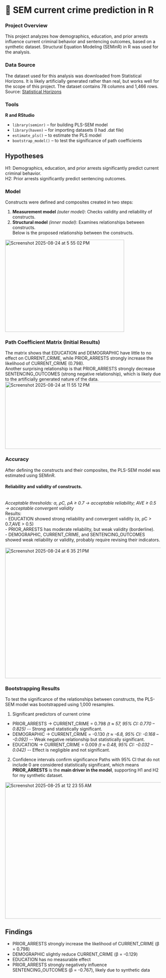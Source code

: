 # 📰 SEM current crime prediction in R
### Project Overview
This project analyzes how demographics, education, and prior arrests influence  current criminal behavior and sentencing outcomes, based on a synthetic dataset. Structural Equation Modeling (SEMinR) in R was used for the analysis. 

### Data Source
The dataset used for this analysis was downloaded from Statistical Horizons. It is likely artificially generated rather than real, but works well for the scope of this project. The dataset contains 78 columns and 1,466 rows.<br>
Source: <a href="https://statisticalhorizons.com/resources/data-sets/"> Statistical Horizons</a>

### Tools
**R and RStudio**
  - `library(seminr)` – for building PLS-SEM model
  - `library(haven)` – for importing datasets (I had .dat file)
  - `estimate_pls()` – to estimate the PLS model
  - `bootstrap_model()` – to test the significance of path coefficients

## Hypotheses
H1: Demographics, education, and prior arrests significantly predict current criminal behavior.<br>
H2: Prior arrests significantly predict sentencing outcomes.<br>

### Model
Constructs were defined and composites created in two steps:

1. **Measurement model** <i>(outer model)</i>: Checks validity and reliability of constructs.
2. **Structural model** <i>(inner model)</i>: Examines relationships between constructs.<br>
Below is the proposed relationship between the constructs.<br>
<img width="385" height="298" alt="Screenshot 2025-08-24 at 5 55 02 PM" src="https://github.com/user-attachments/assets/3ba10648-b9b0-43f8-9ec8-42f2bc067875"/>

### Path Coefficient Matrix (Initial Results)
The matrix shows that EDUCATION and DEMOGRAPHIC have little to no effect on CURRENT_CRIME, while PRIOR_ARRESTS strongly increase the likelihood of CURRENT_CRIME (0.798). <br>Another surprising relationship is that PRIOR_ARRESTS strongly decrease SENTENCING_OUTCOMES (strong negative relationship), which is likely due to the artificially generated nature of the data.<br>
<img width="532" height="217" alt="Screenshot 2025-08-24 at 11 55 12 PM" src="https://github.com/user-attachments/assets/823184c9-dfec-4a9c-91e8-3d54af8be7cd" />

### Accuracy
After defining the constructs and their composites, the PLS-SEM model was estimated using SEMinR.
#### Reliability and validity of constructs.
<br> <i>Acceptable thresholds: α, ρC, ρA ≥ 0.7 → acceptable reliability; AVE ≥ 0.5 → acceptable convergent validity</i>
<br> Results:<br>
      - EDUCATION showed strong reliability and convergent validity (α, ρC  > 0.7,AVE > 0.5)<br>
      - PRIOR_ARRESTS has moderate reliability, but weak validity (borderline).<br>
      - DEMOGRAPHIC, CURRENT_CRIME, and SENTENCING_OUTCOMES showed weak reliability or validity, probably require revising their indicators.<br>
<br><img width="645" height="422" alt="Screenshot 2025-08-24 at 6 35 21 PM" src="https://github.com/user-attachments/assets/bac14100-9825-4b21-ba3d-4bac39964cb9" />

### Bootstrapping Results
To test the significance of the relationships between constructs, the PLS-SEM model was bootstrapped using 1,000 resamples.
1. Significant predictors of current crime<br>
* PRIOR_ARRESTS → CURRENT_CRIME = 0.798 <i>(t ≈ 57, 95% CI: 0.770 – 0.825)</i> -- Strong and statistically significant.
* DEMOGRAPHIC → CURRENT_CRIME = -0.130 <i>(t ≈ -6.8, 95% CI: -0.168 – -0.092)</i> --  Weak negative relationship but statistically significant.
* EDUCATION → CURRENT_CRIME = 0.009 <i>(t ≈ 0.48, 95% CI: -0.032 – 0.042)</i> -- Effect is negligible and not significant.
2. Confidence intervals confirm significance
  Paths with 95% CI that do not include 0 are considered statistically significant, which means **PRIOR_ARRESTS** is the **main driver in the model**, supporting H1 and H2 for my synthetic dataset.
<img width="769" height="441" alt="Screenshot 2025-08-25 at 12 23 55 AM" src="https://github.com/user-attachments/assets/953216d8-f7aa-4534-85f8-8d728d3b21a1" />

## Findings
- PRIOR_ARRESTS strongly increase the likelihood of CURRENT_CRIME (β = 0.798)
- DEMOGRAPHIC slightly reduce CURRENT_CRIME (β = -0.129)
- EDUCATION has no measurable effect
- PRIOR_ARRESTS strongly negatively influence SENTENCING_OUTCOMES (β = -0.767), likely due to synthetic data
